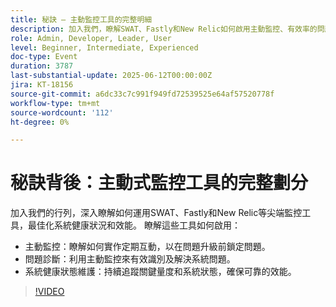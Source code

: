 ```yaml
---
title: 秘訣 — 主動監控工具的完整明細
description: 加入我們，瞭解SWAT、Fastly和New Relic如何啟用主動監控、有效率的問題診斷，以及持續的系統健康追蹤以獲得最佳效能。
role: Admin, Developer, Leader, User
level: Beginner, Intermediate, Experienced
doc-type: Event
duration: 3787
last-substantial-update: 2025-06-12T00:00:00Z
jira: KT-18156
source-git-commit: a6dc33c7c991f949fd72539525e64af57520778f
workflow-type: tm+mt
source-wordcount: '112'
ht-degree: 0%

---
```



# 秘訣背後：主動式監控工具的完整劃分

加入我們的行列，深入瞭解如何運用SWAT、Fastly和New Relic等尖端監控工具，最佳化系統健康狀況和效能。 瞭解這些工具如何啟用：

* 主動監控：瞭解如何實作定期互動，以在問題升級前鎖定問題。
* 問題診斷：利用主動監控來有效識別及解決系統問題。
* 系統健康狀態維護：持續追蹤關鍵量度和系統狀態，確保可靠的效能。

>[!VIDEO](https://video.tv.adobe.com/v/3459035/?learn=on&enablevpops)

